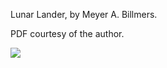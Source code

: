 Lunar Lander, by Meyer A. Billmers.

PDF courtesy of the author.

![](https://repository-images.githubusercontent.com/337939732/81665a80-6c34-11eb-8991-a84c3b85a3ce)
